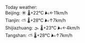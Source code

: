 Today weather:  
Beijing: ☀️ 🌡️+22°C 🌬️←11km/h  
Tianjin: ⛅️  🌡️+28°C 🌬️↑7km/h  
Shijiazhuang: 🌫  🌡️+23°C 🌬️←4km/h  
Tangshan: ⛅️  🌡️+28°C 🌬️↑7km/h  
